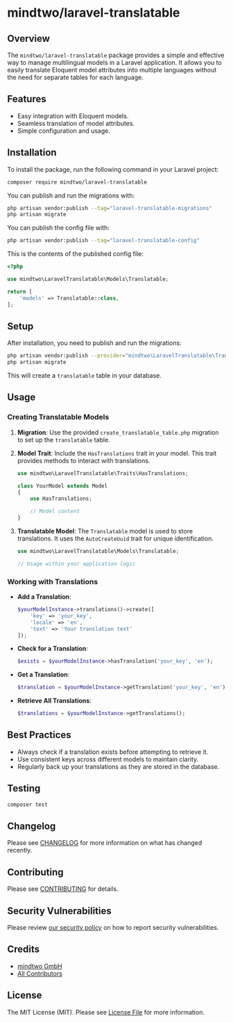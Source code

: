 # mindtwo/laravel-translatable

## Overview

The `mindtwo/laravel-translatable` package provides a simple and effective way to manage multilingual models in a Laravel application. It allows you to easily translate Eloquent model attributes into multiple languages without the need for separate tables for each language.

## Features

- Easy integration with Eloquent models.
- Seamless translation of model attributes.
- Simple configuration and usage.

## Installation

To install the package, run the following command in your Laravel project:

```bash
composer require mindtwo/laravel-translatable
```

You can publish and run the migrations with:

```bash
php artisan vendor:publish --tag="laravel-translatable-migrations"
php artisan migrate
```

You can publish the config file with:

```bash
php artisan vendor:publish --tag="laravel-translatable-config"
```

This is the contents of the published config file:

```php
<?php

use mindtwo\LaravelTranslatable\Models\Translatable;

return [
    'models' => Translatable::class,
];
```


## Setup
After installation, you need to publish and run the migrations:

```bash
php artisan vendor:publish --provider="mindtwo\LaravelTranslatable\TranslatableServiceProvider"
php artisan migrate
```

This will create a `translatable` table in your database.

## Usage

### Creating Translatable Models
1. **Migration**: Use the provided `create_translatable_table.php` migration to set up the `translatable` table.

2. **Model Trait**: Include the `HasTranslations` trait in your model. This trait provides methods to interact with translations.

    ```php
    use mindtwo\LaravelTranslatable\Traits\HasTranslations;

    class YourModel extends Model
    {
        use HasTranslations;

        // Model content
    }
    ```

3. **Translatable Model**: The `Translatable` model is used to store translations. It uses the `AutoCreateUuid` trait for unique identification.

    ```php
    use mindtwo\LaravelTranslatable\Models\Translatable;

    // Usage within your application logic
    ```

### Working with Translations
- **Add a Translation**:
    ```php
    $yourModelInstance->translations()->create([
        'key' => 'your_key',
        'locale' => 'en',
        'text' => 'Your translation text'
    ]);
    ```

- **Check for a Translation**:
    ```php
    $exists = $yourModelInstance->hasTranslation('your_key', 'en');
    ```

- **Get a Translation**:
    ```php
    $translation = $yourModelInstance->getTranslation('your_key', 'en');
    ```

- **Retrieve All Translations**:
    ```php
    $translations = $yourModelInstance->getTranslations();
    ```

## Best Practices
- Always check if a translation exists before attempting to retrieve it.
- Use consistent keys across different models to maintain clarity.
- Regularly back up your translations as they are stored in the database.


## Testing

```bash
composer test
```

## Changelog

Please see [CHANGELOG](CHANGELOG.md) for more information on what has changed recently.

## Contributing

Please see [CONTRIBUTING](CONTRIBUTING.md) for details.

## Security Vulnerabilities

Please review [our security policy](../../security/policy) on how to report security vulnerabilities.

## Credits

- [mindtwo GmbH](https://github.com/mindtwo)
- [All Contributors](../../contributors)

## License

The MIT License (MIT). Please see [License File](LICENSE.md) for more information.
